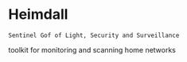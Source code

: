 # Heimdall

```
Sentinel Gof of Light, Security and Surveillance
```


toolkit for monitoring and scanning home networks
